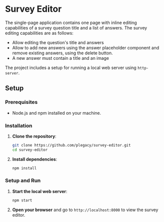 # Survey Editor

The single-page application contains one page with inline editing capabilities of a survey question title and a list of answers.
The survey editing capabilities are as follows:
- Allow editing the question's title and answers
- Allow to add new answers using the answer placeholder component and remove existing answers, using the delete button.
- A new answer must contain a title and an image

The project includes a setup for running a local web server using `http-server`.

## Setup

### Prerequisites

- Node.js and npm installed on your machine.

### Installation

1. **Clone the repository**:

    ```sh
    git clone https://github.com/plegacy/survey-editor.git
    cd survey-editor
    ```

2. **Install dependencies**:

    ```sh
    npm install
    ```

### Setup and Run

1. **Start the local web server**:

    ```sh
    npm start
    ```

2. **Open your browser** and go to `http://localhost:8000` to view the survey editor.


